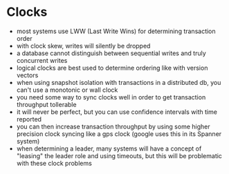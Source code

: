 # Clocks

- most systems use LWW (Last Write Wins) for determining transaction order
- with clock skew, writes will silently be dropped
- a database cannot distinguish between sequential writes and truly concurrent writes
- logical clocks are best used to determine ordering like with version vectors
- when using snapshot isolation with transactions in a distributed db, you can't use a monotonic or wall clock
- you need some way to sync clocks well in order to get transaction throughput tollerable
- it will never be perfect, but you can use confidence intervals with time reported
- you can then increase transaction throughput by using some higher precision clock syncing like a gps clock (google uses this in its Spanner system)
- when determining a leader, many systems will have a concept of "leasing" the leader role and using timeouts, but this will be problematic with these clock problems